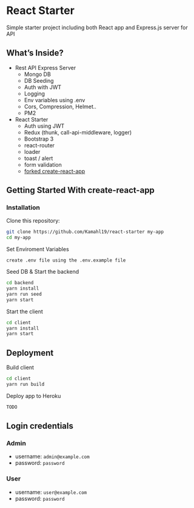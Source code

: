 # React Starter

Simple starter project including both React app and Express.js server for API

## What’s Inside?

* Rest API Express Server
    * Mongo DB
    * DB Seeding
    * Auth with JWT
    * Logging
    * Env variables using .env
    * Cors, Compression, Helmet..
    * PM2
* React Starter
    * Auth using JWT
    * Redux (thunk, call-api-middleware, logger)
    * Bootstrap 3
    * react-router
    * loader
    * toast / alert
    * form validation
    * [forked create-react-app](https://github.com/Kamahl19/create-react-app/tree/kamahl19-customizations/packages/react-scripts)

## Getting Started With create-react-app

### Installation

Clone this repository:

```sh
git clone https://github.com/Kamahl19/react-starter my-app
cd my-app
```

Set Enviroment Variables
```
create .env file using the .env.example file
```

Seed DB & Start the backend

```sh
cd backend
yarn install
yarn run seed
yarn start
```

Start the client

```sh
cd client
yarn install
yarn start
```

## Deployment

Build client
```sh
cd client
yarn run build
```

Deploy app to Heroku
```sh
TODO
```

## Login credentials

### Admin

* username: `admin@example.com`
* password: `password`

### User

* username: `user@example.com`
* password: `password`
